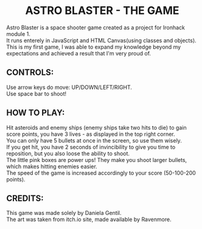 
<h1 align ="center"> ASTRO BLASTER - THE GAME </h1>

<p>
Astro Blaster is a space shooter game created as a project for Ironhack module 1. <br>
It runs enterely in JavaScript and HTML Canvas(using classes and objects).<br>
This is my first game, I was able to expand my knowledge beyond my expectations and achieved a result that I'm very proud of.
</p>

<h2> CONTROLS: </h2>
<p>
  Use arrow keys do move: UP/DOWN/LEFT/RIGHT.<br>
  Use space bar to shoot!
</p>
<h2>HOW TO PLAY:</h2>
<p>
  Hit asteroids and enemy ships (enemy ships take two hits to die) to gain score points,
  you have 3 lives - as displayed in the top right corner.<br>
  You can only have 5 bullets at once in the screen, so use them wisely. <br>
  If you get hit, you have 2 seconds of invincibility to give you time to reposition, but you also loose the ability to shoot.<br>
  The little pink boxes are power ups! They make you shoot larger bullets, which makes hitting enemies easier. <br>
  The speed of the game is increased accordingly to your score (50-100-200 points).

</p>


<h2> CREDITS: </h2>
<p>
 This game was made solely by Daniela Gentil.<br>
 The art was taken from itch.io site, made available by Ravenmore.
</p>

